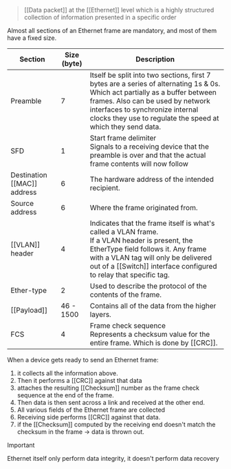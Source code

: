 
> [[Data packet]] at the [[Ethernet]] level which is a highly structured collection of information presented in a specific order

Almost all sections of an Ethernet frame are mandatory, and most of them have a fixed size.


| Section             | Size (byte) | Description                                                                                                                         |
| ------------------- | ----------- | ----------------------------------------------------------------------------------------------------------------------------------- |
| Preamble            | 7           | Itself be split into two sections, first 7 bytes are a series of alternating 1s & 0s. Which act partially as a buffer between frames. Also can be used by network interfaces to synchronize internal clocks they use to regulate the speed at which they send data.                                                                                                   |
| SFD                 | 1           | Start frame delimiter<br>Signals to a receiving device that the preamble is over and that the actual frame contents will now follow |
| Destination [[MAC]] address | 6           | The hardware address of the intended recipient.                                                                                                                                    |
| Source address      | 6           | Where the frame originated from.                                                                                                                                    |
| [[VLAN]] header         | 4           | Indicates that the frame itself is what's called a VLAN frame.<br>If a VLAN header is present, the EtherType field follows it. Any frame with a VLAN tag will only be delivered out of a [[Switch]] interface configured to relay that specific tag.                                                                                                                                    |
| Ether-type          | 2           | Used to describe the protocol of the contents of the frame.                                                                                                                                    |
| [[Payload]]             | 46 - 1500   | Contains all of the data from the higher layers.                                                                                                                                   |
| FCS                 | 4           | Frame check sequence<br>Represents a checksum value for the entire frame. Which is done by [[CRC]].                                                                                                                                    |


When a device gets ready to send an Ethernet frame:
1. it collects all the information above. 
2. Then it performs a [[CRC]] against that data 
3. attaches the resulting [[Checksum]] number as the frame check sequence at the end of the frame. 
4. Then data is then sent across a link and received at the other end.
5. All various fields of the Ethernet frame are collected
6. Receiving side performs [[CRC]] against that data.
7. if the [[Checksum]] computed by the receiving end doesn't match the checksum in the frame -> data is thrown out.

>[!important]
>Ethernet itself only perform data integrity, it doesn't perform data recovery

